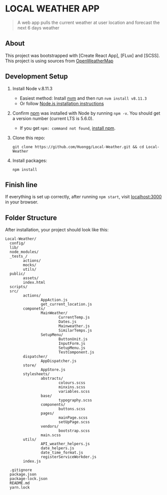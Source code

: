 # LOCAL WEATHER APP
> A web app pulls the current weather at user location and forecast the next 6 days weather

## About
This project was bootstrapped with [Create React App], [FLux] and [SCSS].
This project is using sources from [OpenWeatherMap](https://openweathermap.org/forecast5)


## Development Setup
1.  Install Node v.8.11.3
    * Easiest method: Install [nvm](https://github.com/creationix/nvm) and then run `nvm install v8.11.3`
    * Or follow [Node.js installation instructions](https://nodejs.org/en/download/)

2. Confirm [npm](https://github.com/npm/npm) was installed with Node by running `npm -v`. You should get a version number (current LTS is 5.6.0).
    * If you get `npm: command not found`, [install npm](https://www.npmjs.com/get-npm).
    
3. Clone this repo:
    ```cli
    git clone https://github.com/Huongg/Local-Weather.git && cd Local-Weather
    ```
4. Install packages:
    ```cli
    npm install
    ```


## Finish line
If everything is set up correctly, after running `npm start`, visit [localhost:3000](localhost:3000) in your browser.


## Folder Structure

After installation, your project should look like this:

```
Local-Weather/
  config/
  lib/
  node_modules/
  _tests_/
        actions/
        mocks/
        utils/
  public/
        assets/
        index.html
  scripts/
  src/
        actions/
                AppAction.js
                get_current_location.js
        componets/
                MainWeather/
                        CurrentTemp.js
                        Dates.js
                        Mainweather.js
                        SimilarTemps.js
                SetupMenu/
                        ButtonUnit.js
                        InputForm.js
                        SetupMenu.js
                        TestComponent.js
        dispatcher/
                AppDispatcher.js
        store/
                AppStore.js
        stylesheets/
                abstracts/
                        colours.scss
                        minxins.scss
                        variables.scss
                base/
                        typography.scss
                components/
                        buttons.scss
                pages/
                        mainPage.scss
                        setUpPage.scss
                vendors/
                        bootstrap.scss
                main.scss
        utils/
                API_weather_helpers.js
                date_helpers.js
                date_time_format.js
                registerServiceWorkder.js
        index.js
  
  .gitignore
  package.json
  package-lock.json
  README.md
  yarn.lock  
```



